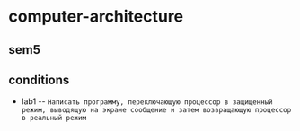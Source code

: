 # computer-architecture

## sem5

## conditions

* lab1  -- `Написать программу, переключающую процессор в защищенный режим,
выводящую на экране сообщение и затем возвращающую процессор в
реальный режим`